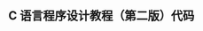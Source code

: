 ## C 语言程序设计教程（第二版）代码                                                                                                                                                                                                                                                                                                                                                                                                                                                                                                                    
